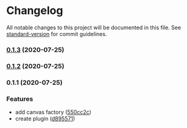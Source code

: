# Changelog

All notable changes to this project will be documented in this file. See [standard-version](https://github.com/conventional-changelog/standard-version) for commit guidelines.

### [0.1.3](https://github.com/grumbaut/gulp-pdf-to-image/compare/v0.1.2...v0.1.3) (2020-07-25)

### [0.1.2](https://github.com/grumbaut/gulp-pdf-to-image/compare/v0.1.1...v0.1.2) (2020-07-25)

### 0.1.1 (2020-07-25)


### Features

* add canvas factory ([550cc2c](https://github.com/grumbaut/gulp-pdf-to-image/commit/550cc2cd1a67a67bd9cc9369c6eaa36ff1e25b30))
* create plugin ([d895571](https://github.com/grumbaut/gulp-pdf-to-image/commit/d895571a5ba3e35d630f14d87b7ffdbaba1be73e))
